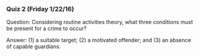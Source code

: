 ### Quiz 2 (Friday 1/22/16)

Question: Considering routine activities theory, what three conditions must
be present for a crime to occur?

Answer: (1) a suitable target; (2) a motivated offender; and (3) an absence of
capable guardians.

